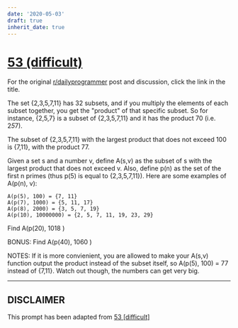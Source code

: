 ```yaml
---
date: '2020-05-03'
draft: true
inherit_date: true
---
```


# [53 (difficult)](https://www.reddit.com/r/dailyprogrammer/comments/tpxqh/5162012_challenge_53_difficult/)

For the original [r/dailyprogrammer](https://www.reddit.com/r/dailyprogrammer/) post and discussion, click the link in the title.

The set {2,3,5,7,11} has 32 subsets, and if you multiply the elements of each subset together, you get the "product" of that specific subset. So for instance, {2,5,7} is a subset of {2,3,5,7,11} and it has the product 70 (i.e. 2*5*7).

The subset of {2,3,5,7,11} with the largest product that does not exceed 100 is {7,11}, with the product 77.

Given a set s and a number v, define A(s,v) as the subset of s with the largest product that does not exceed v. Also, define p(n) as the set of the first n primes (thus p(5) is equal to {2,3,5,7,11}). Here are some examples of A(p(n), v):


```
A(p(5), 100) = {7, 11}                        
A(p(7), 1000) = {5, 11, 17}                   
A(p(8), 2000) = {3, 5, 7, 19}                 
A(p(10), 10000000) = {2, 5, 7, 11, 19, 23, 29}
```
Find A(p(20), 1018 )

BONUS: Find A(p(40), 1060 )

NOTES: If it is more convienient, you are allowed to make your A(s,v) function output the product instead of the subset itself, so A(p(5), 100) = 77 instead of {7,11}. Watch out though, the numbers can get very big. 


----
## **DISCLAIMER**
This prompt has been adapted from [53 [difficult]](https://www.reddit.com/r/dailyprogrammer/comments/tpxqh/5162012_challenge_53_difficult/
)
